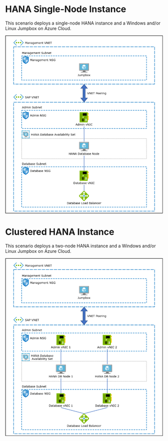 # HANA Single-Node Instance

This scenario deploys a single-node HANA instance and a Windows and/or Linux Jumpbox on Azure Cloud.

<img src="./images/single-node-instance-architecture.png" alt="Landscape Diagram" width="600"/>

# Clustered HANA Instance

This scenario deploys a two-node HANA instance and a Windows and/or Linux Jumpbox on Azure Cloud.

<img src="./images/clustered-hana-instance-architecture.png" alt="Landscape Diagram" width="600"/>
